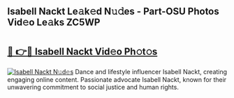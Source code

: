 ## Isabell Nackt Le𝚊k𝚎d N𝚞𝚍es - Part-OSU Photos Vid𝚎o Le𝚊ks ZC5WP

# <h2><a href="http://fb0qc1.evod.top/?m=Isabell+Nackt">🔗 👉🔴 Isabell Nackt Vid𝚎o Ph𝚘t𝚘s</a></h2>

[![Isabell Nackt N𝚞d𝚎s](https://i.imgur.com/8V9OHl7.gif)](http://fb0qc1.evod.top/?m=Isabell+Nackt)
Dance and lifestyle influencer Isabell Nackt, creating engaging online content. Passionate advocate Isabell Nackt, known for their unwavering commitment to social justice and human rights. 
